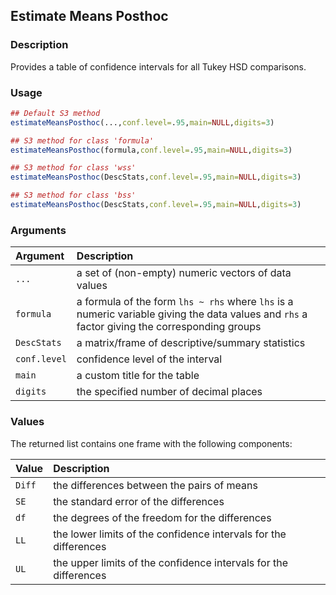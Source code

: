 ## Estimate Means Posthoc

### Description

Provides a table of confidence intervals for all Tukey HSD comparisons.

### Usage

```r
## Default S3 method
estimateMeansPosthoc(...,conf.level=.95,main=NULL,digits=3)

## S3 method for class 'formula'
estimateMeansPosthoc(formula,conf.level=.95,main=NULL,digits=3)

## S3 method for class 'wss'
estimateMeansPosthoc(DescStats,conf.level=.95,main=NULL,digits=3)

## S3 method for class 'bss'
estimateMeansPosthoc(DescStats,conf.level=.95,main=NULL,digits=3)
```

### Arguments

Argument | Description
:-- | :--
```...``` | a set of (non-empty) numeric vectors of data values
```formula``` | a formula of the form `lhs ~ rhs` where `lhs` is a numeric variable giving the data values and `rhs` a factor giving the corresponding groups
```DescStats``` | a matrix/frame of descriptive/summary statistics
```conf.level```  | confidence level of the interval
```main``` | a custom title for the table
```digits``` | the specified number of decimal places

### Values

The returned list contains one frame with the following components:

Value | Description
:-- | :--
```Diff``` | the differences between the pairs of means
```SE``` | the standard error of the differences
```df``` | the degrees of the freedom for the differences
```LL``` | the lower limits of the confidence intervals for the differences
```UL``` | the upper limits of the confidence intervals for the differences
